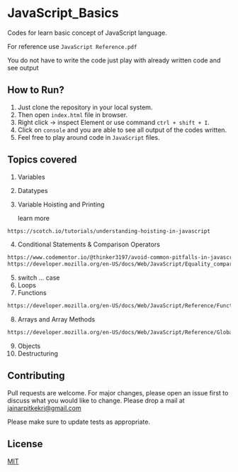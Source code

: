 # JavaScript_Basics

Codes for learn basic concept of JavaScript language.

For reference use ```JavaScript Reference.pdf``` 

You do not have to write the code just play with already written code and see output

## How to Run?
1. Just clone the repository in your local system.
2. Then open ```index.html``` file in browser.
3. Right click -> inspect Element or use command ```ctrl + shift + I```.
4. Click on ```console``` and you are able to see all output of the codes written.
5. Feel free to play around code in ```JavaScript``` files. 

## Topics covered
1. Variables
2. Datatypes
3. Variable Hoisting and Printing

      learn more
```bash
https://scotch.io/tutorials/understanding-hoisting-in-javascript
```
4. Conditional Statements & Comparison Operators

```bash
https://www.codementor.io/@thinker3197/avoid-common-pitfalls-in-javascript-u0hzz2nfw
https://developer.mozilla.org/en-US/docs/Web/JavaScript/Equality_comparisons_and_sameness
```
5. switch ... case
6. Loops
7. Functions
```bash
https://developer.mozilla.org/en-US/docs/Web/JavaScript/Reference/Functions/Arrow_functions
```
8. Arrays and Array Methods

```bash
https://developer.mozilla.org/en-US/docs/Web/JavaScript/Reference/Global_Objects/Array
```
9. Objects
10. Destructuring

## Contributing
Pull requests are welcome. For major changes, please open an issue first to discuss what you would like to change. Please drop a mail at jainarpitkekri@gmail.com 

Please make sure to update tests as appropriate.

## License
[MIT](https://choosealicense.com/licenses/mit/)
